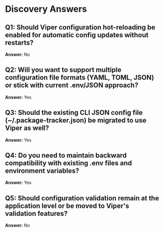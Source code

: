 # Discovery Answers

## Q1: Should Viper configuration hot-reloading be enabled for automatic config updates without restarts?
**Answer:** No

## Q2: Will you want to support multiple configuration file formats (YAML, TOML, JSON) or stick with current .env/JSON approach?
**Answer:** Yes

## Q3: Should the existing CLI JSON config file (~/.package-tracker.json) be migrated to use Viper as well?
**Answer:** Yes

## Q4: Do you need to maintain backward compatibility with existing .env files and environment variables?
**Answer:** Yes

## Q5: Should configuration validation remain at the application level or be moved to Viper's validation features?
**Answer:** No